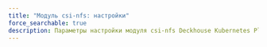 ```yaml
---
title: "Модуль csi-nfs: настройки"
force_searchable: true
description: Параметры настройки модуля csi-nfs Deckhouse Kubernetes Platform.
---
```

